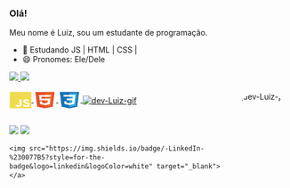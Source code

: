 ### Olá!
 Meu nome é Luiz, sou um estudante de programação.

- 🌱 Estudando JS | HTML | CSS |
- 😄 Pronomes: Ele/Dele

<div>
  <a href="https://beacons.ai/dev-luiz"> 
    <img height="180em" src="https://github-readme-stats.vercel.app/api?username=dev-luiz&show_icons=true&theme=dark&include_all_commits=true&count_private=true"/>
    <img height="180em" src="https://github-readme-stats.vercel.app/api/top-langs/?username=dev-luiz&layout=compact&langs_count=16&theme=dark"/>
    </div>
  
  <div style="display: inline_block"><br>
  <img align="center" alt="dev-Luiz-Js" height="30" width="40" src="https://raw.githubusercontent.com/devicons/devicon/master/icons/javascript/javascript-plain.svg">
  <img align="center" alt="dev-Luiz-HTML" height="30" width="40" src="https://raw.githubusercontent.com/devicons/devicon/master/icons/html5/html5-original.svg">
  <img align="center" alt="dev-Luiz-CSS" height="30" width="40" src="https://raw.githubusercontent.com/devicons/devicon/master/icons/css3/css3-original.svg">
  <img align="right" alt="dev-Luiz-pic" height="100" style="border-radius:50px;" src="https://i0.wp.com/media.giphy.com/media/ZVik7pBtu9dNS/giphy.gif?ssl=1">
    <img align="center" alt="dev-Luiz-gif" height="100" width="100" src="https://camo.githubusercontent.com/ea09d843e584c4c4365baf0f1b8e691a36e7355536170ea93d45ca58308e507a/68747470733a2f2f6769746875622e6769746875626173736574732e636f6d2f696d616765732f6d6f6e612d6c6f6164696e672d6461726b2e676966">
</div>
  
  ##
 
<div> 
  <a href="https://instagram.com/luizcarlosdbv" target="_blank"><img src="https://img.shields.io/badge/-Instagram-%23E4405F?style=for-the-badge&logo=instagram&logoColor=white" target="_blank"></a>
  <a href = "mailto:luizcarlosdbv@gmail.com"><img src="https://img.shields.io/badge/-Gmail-%23333?style=for-the-badge&logo=gmail&logoColor=white" target="_blank"></a>
  <a href="https:/https://www.linkedin.com/in/luiz-carlos-silva-santos-922b02248=white" target="_blank"></a>

    <img src="https://img.shields.io/badge/-LinkedIn-%230077B5?style=for-the-badge&logo=linkedin&logoColor=white" target="_blank"></a> 
</div>
